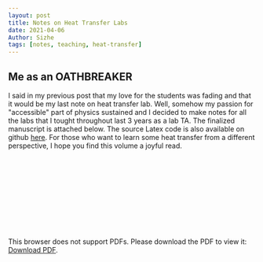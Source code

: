 ```yaml
---
layout: post
title: Notes on Heat Transfer Labs
date: 2021-04-06
Author: Sizhe
tags: [notes, teaching, heat-transfer]
---
```

## Me as an OATHBREAKER
I said in my previous post that my love for the students was fading and that it would be my last note on heat transfer lab. Well, somehow my passion for "accessible" part of physics sustained and I decided to make notes for all the labs that I tought throughout last 3 years as a lab TA. The finalized manuscript is attached below. The source Latex code is also available on github [here](https://github.com/Lonitch/HeatTransferLabNote). For those who want to learn some heat transfer from a different perspective, I hope you find this volume a joyful read.<!--more-->

<object data="{{ site.url }}/images/ME320Lab Notes.pdf" type="application/pdf" width="700px" height="900px">
    <embed src="{{ site.url }}/images/ME320Lab Notes.pdf">
        <p>This browser does not support PDFs. Please download the PDF to view it: <a href="{{ site.url }}/images/ME320Lab Notes.pdf">Download PDF</a>.</p>
    </embed>
</object>